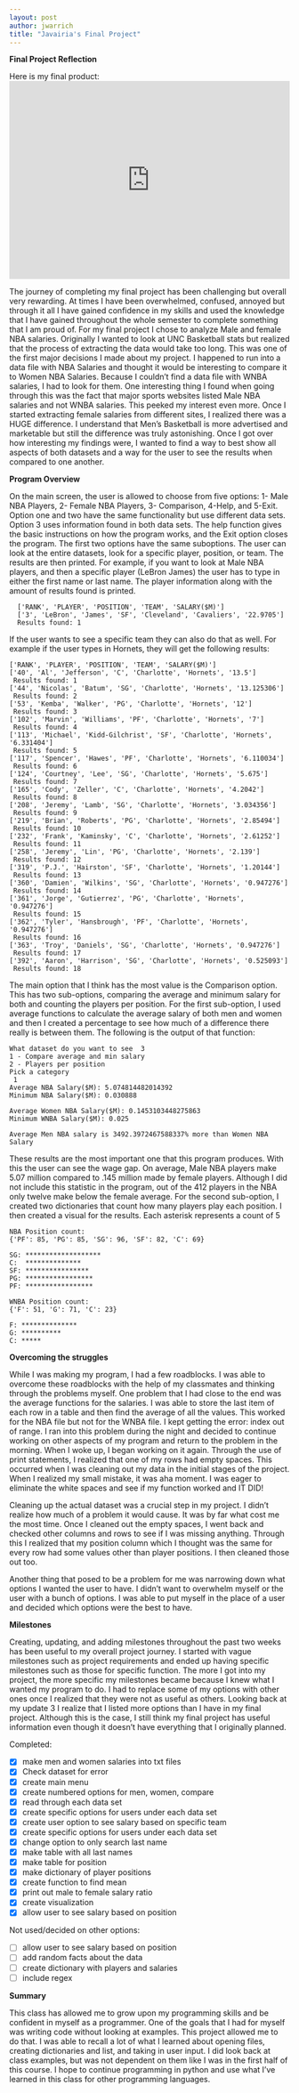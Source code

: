 ```yaml
---
layout: post
author: jwarrich
title: "Javairia's Final Project"
---
```


**Final Project Reflection**

Here is my final product: <iframe src="https://trinket.io/embed/python3/3a5ba4a20b" width="100%" height="356" frameborder="0" marginwidth="0" marginheight="0" allowfullscreen></iframe>


The journey of completing my final project has been challenging but overall very rewarding. At times I have been overwhelmed, confused, annoyed but through it all I have gained confidence in my skills and used the knowledge that I have gained throughout the whole semester to complete something that I am proud of. For my final project I chose to analyze Male and female NBA salaries. Originally I wanted to look at UNC Basketball stats but realized that the process of extracting the data would take too long. This was one of the first major decisions I made about my project. I happened to run into a data file with NBA Salaries and thought it would be interesting to compare it to Women NBA Salaries. Because I couldn’t find a data file with WNBA salaries, I had to look for them. One interesting thing I found when going through this was the fact that major sports websites listed Male NBA salaries and not WNBA salaries. This peeked my interest even more. Once I started extracting female salaries from different sites, I realized there was a HUGE difference. I understand that Men’s Basketball is more advertised and marketable but still the difference was truly astonishing. Once I got over how interesting my findings were, I wanted to find a way to best show all aspects of both datasets and a way for the user to see the results when compared to one another. 

**Program Overview**

On the main screen, the user is allowed to choose from five options: 1- Male NBA Players, 2- Female NBA Players, 3- Comparison, 4-Help, and 5-Exit. Option one and two have the same functionality but use different data sets. Option 3 uses information found in both data sets. The help function gives the basic instructions on how the program works, and the Exit option closes the program.
The first two options have the same suboptions. The user can look at the entire datasets, look for a specific player, position, or team. The results are then printed. For example, if you want to look at Male NBA players, and then a specific player (LeBron James) the user has to type in either the first name or last name. The player information along with the amount of results found is printed. 
```
  ['RANK', 'PLAYER', 'POSITION', 'TEAM', 'SALARY($M)']
  ['3', 'LeBron', 'James', 'SF', 'Cleveland', 'Cavaliers', '22.9705']
  Results found: 1
```

If the user wants to see a specific team they can also do that as well. For example if the user types in Hornets, they will get the following results:
```
['RANK', 'PLAYER', 'POSITION', 'TEAM', 'SALARY($M)']
['40', 'Al', 'Jefferson', 'C', 'Charlotte', 'Hornets', '13.5']
 Results found: 1
['44', 'Nicolas', 'Batum', 'SG', 'Charlotte', 'Hornets', '13.125306']
 Results found: 2
['53', 'Kemba', 'Walker', 'PG', 'Charlotte', 'Hornets', '12']
 Results found: 3
['102', 'Marvin', 'Williams', 'PF', 'Charlotte', 'Hornets', '7']
 Results found: 4
['113', 'Michael', 'Kidd-Gilchrist', 'SF', 'Charlotte', 'Hornets', '6.331404']
 Results found: 5
['117', 'Spencer', 'Hawes', 'PF', 'Charlotte', 'Hornets', '6.110034']
 Results found: 6
['124', 'Courtney', 'Lee', 'SG', 'Charlotte', 'Hornets', '5.675']
 Results found: 7
['165', 'Cody', 'Zeller', 'C', 'Charlotte', 'Hornets', '4.2042']
 Results found: 8
['208', 'Jeremy', 'Lamb', 'SG', 'Charlotte', 'Hornets', '3.034356']
 Results found: 9
['219', 'Brian', 'Roberts', 'PG', 'Charlotte', 'Hornets', '2.85494']
 Results found: 10
['232', 'Frank', 'Kaminsky', 'C', 'Charlotte', 'Hornets', '2.61252']
 Results found: 11
['258', 'Jeremy', 'Lin', 'PG', 'Charlotte', 'Hornets', '2.139']
 Results found: 12
['319', 'P.J.', 'Hairston', 'SF', 'Charlotte', 'Hornets', '1.20144']
 Results found: 13
['360', 'Damien', 'Wilkins', 'SG', 'Charlotte', 'Hornets', '0.947276']
 Results found: 14
['361', 'Jorge', 'Gutierrez', 'PG', 'Charlotte', 'Hornets', '0.947276']
 Results found: 15
['362', 'Tyler', 'Hansbrough', 'PF', 'Charlotte', 'Hornets', '0.947276']
 Results found: 16
['363', 'Troy', 'Daniels', 'SG', 'Charlotte', 'Hornets', '0.947276']
 Results found: 17
['392', 'Aaron', 'Harrison', 'SG', 'Charlotte', 'Hornets', '0.525093']
 Results found: 18
```
The main option that I think has the most value is the Comparison option. This has two sub-options, comparing the average and minimum salary for both and counting the players per position.  For the first sub-option, I used average functions to calculate the average salary of both men and women and then I created a percentage to see how much of a difference there really is between them. The following is the output of that function:
```
What dataset do you want to see  3
1 - Compare average and min salary
2 - Players per position
Pick a category 
 1
Average NBA Salary($M): 5.074814482014392
Minimum NBA Salary($M): 0.030888

Average Women NBA Salary($M): 0.1453103448275863
Minimum WNBA Salary($M): 0.025

Average Men NBA salary is 3492.3972467588337% more than Women NBA Salary
```
These results are the most important one that this program produces. With this the user can see the wage gap. On average, Male NBA players make 5.07 million compared to .145 million made by female players. Although I did not include this statistic in the program, out of the 412 players in the NBA only twelve make below the female average. 
For the second sub-option, I created two dictionaries that count how many players play each position. I then created a visual for the results. Each asterisk represents a count of 5
```
NBA Position count: 
{'PF': 85, 'PG': 85, 'SG': 96, 'SF': 82, 'C': 69}

SG: *******************
C:  **************
SF: ****************
PG: *****************
PF: *****************

WNBA Position count: 
{'F': 51, 'G': 71, 'C': 23}

F: **************
G: **********
C: *****
```
**Overcoming the struggles**

While I was making my program, I had a few roadblocks. I was able to overcome these roadblocks with the help of my classmates and thinking through the problems myself. One problem that I had close to the end was the average functions for the salaries. I was able to store the last item of each row in a table and then find the average of all the values. This worked for the NBA file but not for the WNBA file. I kept getting the error: index out of range. I ran into this problem during the night and decided to continue working on other aspects of my program and return to the problem in the morning. When I woke up, I began working on it again. Through the use of print statements, I realized that one of my rows had empty spaces. This occurred when I was cleaning out my data in the initial stages of the project. When I realized my small mistake, it was aha moment. I was eager to eliminate the white spaces and see if my function worked and IT DID! 

Cleaning up the actual dataset was a crucial step in my project. I didn’t realize how much of a problem it would cause. It was by far what cost me the most time. Once I cleaned out the empty spaces, I went back and checked other columns and rows to see if I was missing anything. Through this I realized that my position column which I thought was the same for every row had some values other than player positions. I then cleaned those out too. 

Another thing that posed to be a problem for me was narrowing down what options I wanted the user to have. I didn’t want to overwhelm myself or the user with a bunch of options. I was able to put myself in the place of a user and decided which options were the best to have. 

**Milestones**

Creating, updating, and adding milestones throughout the past two weeks has been useful to my overall project journey. I started with vague milestones such as project requirements and ended up having specific milestones such as those for specific function. The more I got into my project, the more specific my milestones became because I knew what I wanted my program to do. I had to replace some of my options with other ones once I realized that they were not as useful as others. Looking back at my update 3 I realize that I listed more options than I have in my final project. Although this is the case, I still think my final project has useful information even though it doesn’t have everything that I originally planned. 

Completed:

 - [x] make men and women salaries into txt files 
 - [x] Check dataset for error
 - [x] create main menu
 - [x] create numbered options for men, women, compare 
 - [x] read through each data set
 - [x] create specific options for users under each data set
 - [x] create user option to see salary based on specific team
 - [x] create specific options for users under each data set
 - [x] change option to only search last name
 - [x] make table with all last names
 - [x] make table for position
 - [x] make dictionary of player positions
 - [x] create function to find mean
 - [x] print out male to female salary ratio
 - [x] create visualization
 - [x] allow user to see salary based on position

Not used/decided on other options:

 - [ ] allow user to see salary based on position
 - [ ] add random facts about the data
 - [ ] create dictionary with players and salaries
 - [ ] include regex

**Summary**

This class has allowed me to grow upon my programming skills and be confident in myself as a programmer. One of the goals that I had for myself was writing code without looking at examples. This project allowed me to do that. I was able to recall a lot of what I learned about opening files, creating dictionaries and list, and taking in user input. I did look back at class examples, but was not dependent on them like I was in the first half of this course. I hope to continue programming in python and use what I’ve learned in this class for other programming languages. 
